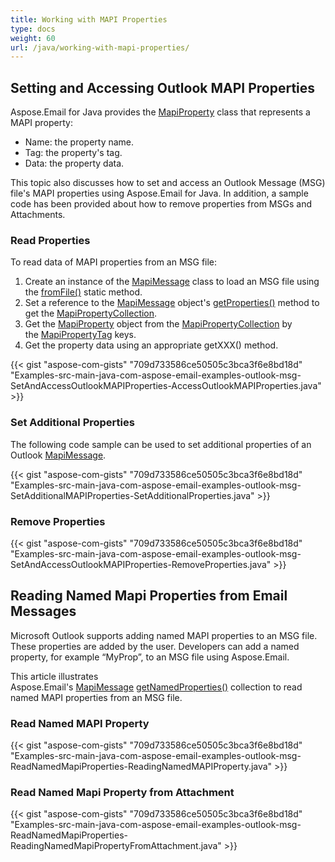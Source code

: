 ```yaml
---
title: Working with MAPI Properties
type: docs
weight: 60
url: /java/working-with-mapi-properties/
---
```


## **Setting and Accessing Outlook MAPI Properties**
Aspose.Email for Java provides the [MapiProperty](https://apireference.aspose.com/java/email/com.aspose.email/MapiProperty) class that represents a MAPI property:

- Name: the property name.
- Tag: the property's tag.
- Data: the property data.

This topic also discusses how to set and access an Outlook Message (MSG) file's MAPI properties using Aspose.Email for Java. In addition, a sample code has been provided about how to remove properties from MSGs and Attachments.
### **Read Properties**
To read data of MAPI properties from an MSG file:

1. Create an instance of the [MapiMessage](https://apireference.aspose.com/java/email/com.aspose.email/MapiMessage) class to load an MSG file using the [fromFile()](https://apireference.aspose.com/java/email/com.aspose.email/MapiMessage#fromFile\(java.lang.String\)) static method.
1. Set a reference to the [MapiMessage](https://apireference.aspose.com/java/email/com.aspose.email/MapiMessage) object's [getProperties()](https://apireference.aspose.com/java/email/com.aspose.email/MapiPropertyContainer#getProperties\(\)) method to get the [MapiPropertyCollection](https://apireference.aspose.com/java/email/com.aspose.email/MapiPropertyCollection).
1. Get the [MapiProperty](https://apireference.aspose.com/java/email/com.aspose.email/MapiProperty) object from the [MapiPropertyCollection](https://apireference.aspose.com/java/email/com.aspose.email/MapiPropertyCollection) by the [MapiPropertyTag](https://apireference.aspose.com/java/email/com.aspose.email/MapiPropertyTag) keys.
1. Get the property data using an appropriate getXXX() method.
 

{{< gist "aspose-com-gists" "709d733586ce50505c3bca3f6e8bd18d" "Examples-src-main-java-com-aspose-email-examples-outlook-msg-SetAndAccessOutlookMAPIProperties-AccessOutlookMAPIProperties.java" >}}
### **Set Additional Properties**
The following code sample can be used to set additional properties of an Outlook [MapiMessage](https://apireference.aspose.com/java/email/com.aspose.email/MapiMessage).

{{< gist "aspose-com-gists" "709d733586ce50505c3bca3f6e8bd18d" "Examples-src-main-java-com-aspose-email-examples-outlook-msg-SetAdditionalMAPIProperties-SetAdditionalProperties.java" >}}
### **Remove Properties**
{{< gist "aspose-com-gists" "709d733586ce50505c3bca3f6e8bd18d" "Examples-src-main-java-com-aspose-email-examples-outlook-msg-SetAndAccessOutlookMAPIProperties-RemoveProperties.java" >}}
## **Reading Named Mapi Properties from Email Messages**
Microsoft Outlook supports adding named MAPI properties to an MSG file. These properties are added by the user. Developers can add a named property, for example “MyProp”, to an MSG file using Aspose.Email.

This article illustrates Aspose.Email's [MapiMessage](https://apireference.aspose.com/java/email/com.aspose.email/MapiMessage) [getNamedProperties()](https://apireference.aspose.com/java/email/com.aspose.email/MapiMessageItemBase#getNamedProperties\(\)) collection to read named MAPI properties from an MSG file.
### **Read Named MAPI Property**
{{< gist "aspose-com-gists" "709d733586ce50505c3bca3f6e8bd18d" "Examples-src-main-java-com-aspose-email-examples-outlook-msg-ReadNamedMapiProperties-ReadingNamedMAPIProperty.java" >}}
### **Read Named Mapi Property from Attachment**
{{< gist "aspose-com-gists" "709d733586ce50505c3bca3f6e8bd18d" "Examples-src-main-java-com-aspose-email-examples-outlook-msg-ReadNamedMapiProperties-ReadingNamedMapiPropertyFromAttachment.java" >}}
